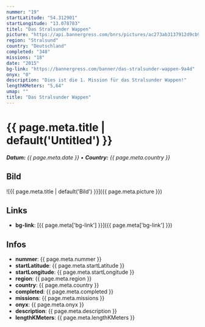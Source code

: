 ```yaml
---
nummer: "19"
startLatitude: "54.312901"
startLongitude: "13.078783"
titel: "Das Stralsunder Wappen"
picture: "https://api.bannergress.com/bnrs/pictures/ac273ab3137912d9cb9b92f74520cf2a"
region: "Stralsund"
country: "Deutschland"
completed: "348"
missions: "18"
date: "2015"
bg-link: "https://bannergress.com/banner/das-stralsunder-wappen-9a4d"
onyx: "0"
description: "Dies ist die 1. Mission für das Stralsunder Wappen!"
lengthKMeters: "5,64"
umap: ""
title: "Das Stralsunder Wappen"
---
```

# {{ page.meta.title | default('Untitled') }}

_**Datum:** {{ page.meta.date }} • **Country:** {{ page.meta.country }}_

## Bild
![{{ page.meta.title | default('Bild') }}]({{ page.meta.picture }})

## Links
- **bg-link**: [{{ page.meta['bg-link'] }}]({{ page.meta['bg-link'] }})

## Infos
- **nummer**: {{ page.meta.nummer }}
- **startLatitude**: {{ page.meta.startLatitude }}
- **startLongitude**: {{ page.meta.startLongitude }}
- **region**: {{ page.meta.region }}
- **country**: {{ page.meta.country }}
- **completed**: {{ page.meta.completed }}
- **missions**: {{ page.meta.missions }}
- **onyx**: {{ page.meta.onyx }}
- **description**: {{ page.meta.description }}
- **lengthKMeters**: {{ page.meta.lengthKMeters }}
